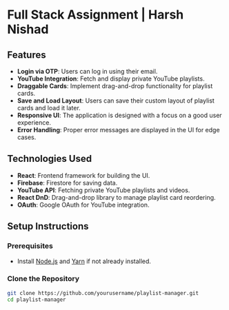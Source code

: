# Full Stack Assignment | Harsh Nishad
## Features

- **Login via OTP**: Users can log in using their email.
- **YouTube Integration**: Fetch and display private YouTube playlists.
- **Draggable Cards**: Implement drag-and-drop functionality for playlist cards.
- **Save and Load Layout**: Users can save their custom layout of playlist cards and load it later.
- **Responsive UI**: The application is designed with a focus on a good user experience.
- **Error Handling**: Proper error messages are displayed in the UI for edge cases.

## Technologies Used

- **React**: Frontend framework for building the UI.
- **Firebase**: Firestore for saving data.
- **YouTube API**: Fetching private YouTube playlists and videos.
- **React DnD**: Drag-and-drop library to manage playlist card reordering.
- **OAuth**: Google OAuth for YouTube integration.



## Setup Instructions

### Prerequisites

- Install [Node.js](https://nodejs.org/) and [Yarn](https://yarnpkg.com/) if not already installed.

### Clone the Repository

```bash
git clone https://github.com/yourusername/playlist-manager.git
cd playlist-manager
